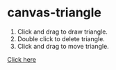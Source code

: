 # canvas-triangle
1. Click and drag to draw triangle.
2. Double click to delete triangle.
3. Click and drag to move triangle.

<a href="https://stharohit.github.io/canvas-triangle/">Click here</a>
